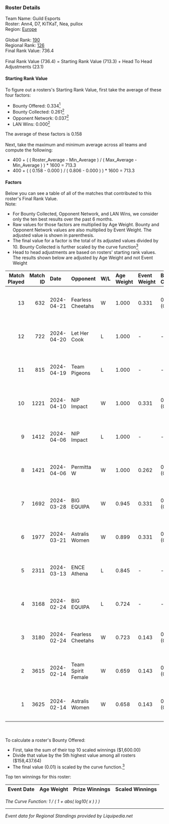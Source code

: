 ### Roster Details<br />
Team Name: Guild Esports<br />
Roster: Ann4, D7, KiTKaT, Nea, pullox<br />
Region: [Europe]( ../standings_europe.md)<br />
<br />
Global Rank: [190](../standings_global.md)<br />
Regional Rank: [126]( ../standings_europe.md)<br />
Final Rank Value:  736.4<br />
<br />
Final Rank Value (736.4) = Starting Rank Value (713.3) + Head To Head Adjustments (23.1)<br />

#### Starting Rank Value<br />
To figure out a rosters's Starting Rank Value, first take the average of these four factors:<br />
- Bounty Offered: 0.334[<sup>1</sup>](#table2)
- Bounty Collected: 0.261[<sup>2</sup>](#table1)
- Opponent Network: 0.037[<sup>2</sup>](#table1)
- LAN Wins: 0.000[<sup>2</sup>](#table1)

The average of these factors is 0.158<br />
<br />
Next, take the maximum and minimum average across all teams and compute the following:<br />
- 400 + ( ( Roster_Average - Min_Average ) / ( Max_Average - Min_Average ) ) * 1600 = 713.3
- 400 + ( ( 0.158 - 0.000 ) / ( 0.806 - 0.000 ) ) * 1600 = 713.3


#### Factors<br />
Below you can see a table of all of the matches that contributed to this roster's Final Rank Value.<br />
Note:<br />

- For Bounty Collected, Opponent Network, and LAN Wins, we consider only the ten best results over the past 6 months.
- Raw values for those factors are multiplied by Age Weight. Bounty and Opponent Network values are also multiplied by Event Weight. The adjusted value is shown in parenthesis.
- The final value for a factor is the total of its adjusted values divided by 10. Bounty Collected is further scaled by the curve function[<sup>3</sup>](#curveFunction)
- Head to head adjustments are based on rosters' starting rank values. The results shown below are adjusted by Age Weight and not Event Weight
<span id="table1"></span><br />


| Match Played | Match ID | Date       | Opponent           | W/L | Age Weight | Event Weight | Bounty Collected | Opponent Network | LAN Wins  | H2H Adj. | Roster                        |
| -: | -: | :- | :- | :- | :- | :- | :- | :- | :- | -: | :- |
|           13 |      632 | 2024-04-21 | Fearless Cheetahs  | W   | 1.000      | 0.331        | 0.014 (0.004)    | 0.199 (0.066)    | 0 (0.000) |    15.41 | Ann4, D7, KiTKaT, Nea, pullox |
|           12 |      722 | 2024-04-20 | Let Her Cook       | L   | 1.000      | -            | -                | -                | -         |   -20.79 | Ann4, D7, KiTKaT, Nea, pullox |
|           11 |      815 | 2024-04-19 | Team Pigeons       | L   | 1.000      | -            | -                | -                | -         |    -7.96 | Ann4, D7, KiTKaT, Nea, pullox |
|           10 |     1221 | 2024-04-10 | NIP Impact         | W   | 1.000      | 0.331        | 0.011 (0.004)    | 0.344 (0.114)    | 0 (0.000) |    16.89 | Ann4, D7, KiTKaT, Nea, pullox |
|            9 |     1412 | 2024-04-06 | NIP Impact         | L   | 1.000      | -            | -                | -                | -         |   -15.65 | Ann4, D7, KiTKaT, Nea, pullox |
|            8 |     1421 | 2024-04-06 | Permitta W         | W   | 1.000      | 0.262        | 0.000 (0.000)    | 0.070 (0.018)    | 0 (0.000) |     6.57 | Ann4, D7, KiTKaT, Nea, pullox |
|            7 |     1692 | 2024-03-28 | BIG EQUIPA         | W   | 0.945      | 0.331        | 0.004 (0.001)    | 0.300 (0.094)    | 0 (0.000) |    14.99 | Ann4, D7, KiTKaT, Nea, pullox |
|            6 |     1977 | 2024-03-21 | Astralis Women     | W   | 0.899      | 0.331        | 0.007 (0.002)    | 0.101 (0.030)    | 0 (0.000) |    10.49 | Ann4, D7, KiTKaT, Nea, pullox |
|            5 |     2311 | 2024-03-13 | ENCE Athena        | L   | 0.845      | -            | -                | -                | -         |   -13.64 | Ann4, D7, KiTKaT, Nea, pullox |
|            4 |     3168 | 2024-02-24 | BIG EQUIPA         | L   | 0.724      | -            | -                | -                | -         |   -12.31 | Ann4, D7, KiTKaT, Nea, pullox |
|            3 |     3180 | 2024-02-24 | Fearless Cheetahs  | W   | 0.723      | 0.143        | 0.014 (0.001)    | 0.199 (0.021)    | 0 (0.000) |    10.36 | Ann4, D7, KiTKaT, Nea, pullox |
|            2 |     3615 | 2024-02-14 | Team Spirit Female | W   | 0.659      | 0.143        | 0.011 (0.001)    | 0.205 (0.019)    | 0 (0.000) |     9.70 | Ann4, D7, KiTKaT, Nea, pullox |
|            1 |     3625 | 2024-02-14 | Astralis Women     | W   | 0.658      | 0.143        | 0.007 (0.001)    | 0.101 (0.009)    | 0 (0.000) |     9.02 | Ann4, D7, KiTKaT, Nea, pullox |

<br />
<span id="table2"></span><br />
To calculate a roster's Bounty Offered:<br />

- First, take the sum of their top 10 scaled winnings ($1,600.00)
- Divide that value by the 5th highest value among all rosters ($158,437.64)
- The final value (0.01) is scaled by the curve function.[<sup>3</sup>](#curveFunction)

Top ten winnings for this roster:<br />

| Event Date | Age Weight | Prize Winnings | Scaled Winnings |
| :- | -: | :- | :- |


<span id="curveFunction"></span>_The Curve Function: 1 / ( 1 + abs( log10( x ) ) )_<br />

---
_Event data for Regional Standings provided by Liquipedia.net_<br />
